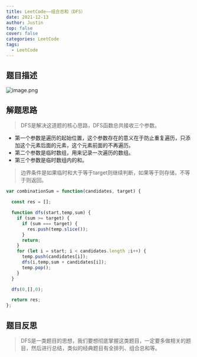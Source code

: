 ```yaml
---
title: LeetCode——组合总和（DFS）
date: 2021-12-13
author: Justin
top: false
cover: false
categories: LeetCode
tags:
  - LeetCode
---
```


## 题目描述

![image.png](https://img-blog.csdnimg.cn/img_convert/4b8de592a62bc4f504e6e75f90543c37.png)

## 解题思路
>DFS是解决这道题的核心思路，DFS函数总共接收三个参数。

* 第一个参数是遍历的起始位置，这个参数存在的意义在于防止重复遍历，只添加这个元素后面的元素，这个元素前面的不再遍历。
* 第二个参数是临时数组，用来记录一次遍历的数组。
* 第三个参数是临时数组内的和。

>边界条件是如果临时和大于等于target则继续判断，如果等于则存储，不等于则返回。

```js
var combinationSum = function(candidates, target) {

  const res = [];

  function dfs(start,temp,sum) {
    if (sum >= target) {
      if (sum === target) {
        res.push(temp.slice());
      }
      return;
    }
    for (let i = start; i < candidates.length ;i++) {
      temp.push(candidates[i]);
      dfs(i,temp,sum + candidates[i]);
      temp.pop();
    }
  }

  dfs(0,[],0);

  return res;
};
```

## 题目反思
>DFS是一类题目的思想，我们要想彻底掌握这类题目，一定要多做相关的题目，然后进行总结，类似的经典题目有全排列、组合总和等。
